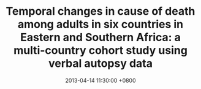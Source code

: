 ---
title: "Temporal changes in cause of death among adults in six countries in Eastern and Southern Africa: a multi-country cohort study using verbal autopsy data"
collection: Presentation
type: "Presentation"
permalink: /talks/2023PAA.md
venue: "Population Association of America Annual Meeting"
date: 2013-04-14 11:30:00 +0800
location: "New Orleans, USA"
---